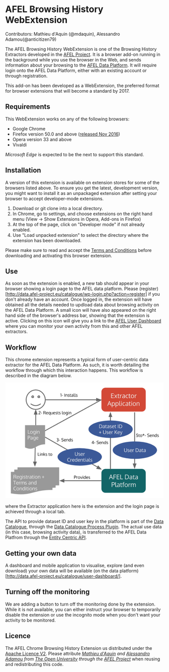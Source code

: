 # AFEL Browsing History WebExtension
Contributors: Mathieu d'Aquin (@mdaquin), Alessandro Adamou(@anticitizen79)

The AFEL Browsing History WebExtension is one of the Browsing History Extractors developed in the [AFEL Project](http://afel-project.eu). It is a browser add-on running in the background while you use the browser in the Web, and sends information about your browsing to the [AFEL Data Platform](http://data.afel-project.eu). It will require login onto the AFEL Data Platform, either with an existing account or through registration.

This add-on has been developed as a WebExtension, the preferred format for browser extensions that will become a standard by 2017.

## Requirements

This WebExtension works on any of the following browsers:
- Google Chrome
- Firefox version 50.0 and above ([released Nov 2016](https://wiki.mozilla.org/RapidRelease/Calendar))
- Opera version 33 and above
- Vivaldi

_Microsoft Edge_ is expected to be the next to support this standard.

## Installation 
A version of this extension is available on extension stores for some of the browsers listed above. To ensure you get the latest, development version, you might want to install it as an unpackaged extension after setting your browser to accept developer-mode extensions.

1. Download or git clone into a local directory. 
2. In Chrome, go to settings, and choose extensions on the right hand menu (View -> Show Extensions in Opera, Add-ons in Firefox)
3. At the top of the page, click on "Developer mode" if not already enabled. 
4. Use "Load unpacked extension" to select the directory where the extension has been downloaded.

Please make sure to read and accept the [Terms and Conditions](http://data.afel-project.eu/catalogue/index.php/terms-browsing/) before downloading and activating this browser extension.

## Use
As soon as the extension is enabled, a new tab should appear in your browser showing a login page to the AFEL data platform. Please (register)[http://data.afel-project.eu/catalogue/wp-login.php?action=register] if you don't already have an account. Once logged in, the extension will have obtained all the details needed to updload data about browsing activity on the AFEL Data Platform. A small icon will have also appeared on the right hand side of the browser's address bar, showing that the extension is active. Clicking on this icon will give you a link to the [AFEL User Dashboard](http://data.afel-project.eu/catalogue/index.php/user-dashboard/) where you can monitor your own activity from this and other AFEL extractors.

## Workflow

This chrome extension represents a typical form of user-centric data extractor for the AFEL Data Platform. As such, it is worth detailing the workflow through which this interaction happens. This workflow is described in the diagram below.

![AFEL Browsing History Extension workflow](doc/workflow.png "AFEL Browsing History Extension")

where the Extractor application here is the extension and the login page is achieved through a local tab.

The API to provide dataset ID and user key in the platform is part of the [Data Catalogue](https://github.com/afel-project/datahub-catalogue), through the [Data Catalogue Process Plugin](https://github.com/afel-project/data-catalogue-process-wordpress). The actual use data (in this case, browsing activity data), is transferred to the AFEL Data Platfrom through the [Entity Centric API](https://github.com/afel-project/entity-centric-api).

## Getting your own data

A dashboard and mobile application to visualise, explore (and even download) your own data will be available (on the data platform)[http://data.afel-project.eu/catalogue/user-dashboard/].

## Turning off the monitoring

We are adding a button to turn off the monitoring done by the extension. While it is not available, you can either instruct your browser to temporarily disable the extension or use the incognito mode when you don't want your activity to be monitored.

## Licence 
The AFEL Chrome Browsing History Extension us distributed under the [Apache Licence V2](https://www.apache.org/licenses/LICENSE-2.0). Please attribute *[Mathieu d'Aquin](http://mdaquin.net) and [Alessandro Adamou](http://kmi.open.ac.uk/people/member/alessandro-adamou) from [The Open University](http://www.open.ac.uk) through the [AFEL Project](http://afel-project.eu)* when reusing and redistributing this code.
